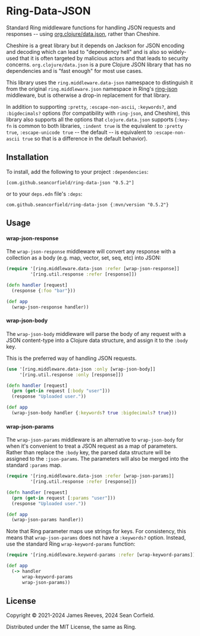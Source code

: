 # Ring-Data-JSON

Standard Ring middleware functions for handling JSON requests and
responses -- using
[org.clojure/data.json](https://github.com/clojure/data.json),
rather than Cheshire.

Cheshire is a great library but it depends on Jackson for JSON
encoding and decoding which can lead to "dependency hell" and is also
so widely-used that it is often targeted by malicious actors and that
leads to security concerns. `org.clojure/data.json` is a pure Clojure
JSON library that has no dependencies and is "fast enough" for most
use cases.

This library uses the `ring.middleware.data-json` namespace to
distinguish it from the original `ring.middleware.json` namespace
in Ring's [ring-json](https://github.com/ring-clojure/ring-json)
middleware, but is otherwise a drop-in replacement for that library.

In addition to supporting `:pretty`, `:escape-non-ascii`, `:keywords?`,
and `:bigdecimals?` options (for compatibility with `ring-json`, and
Cheshire), this library also supports all the options that
`clojure.data.json` supports (`:key-fn` is common to both libraries,
`:indent true` is the equivalent to `:pretty true`,
`:escape-unicode true` -- the default -- is equivalent to
`:escape-non-ascii true` so that is a difference in the default
behavior).

## Installation

To install, add the following to your project `:dependencies`:

    [com.github.seancorfield/ring-data-json "0.5.2"]

or to your `deps.edn` file's `:deps`:

    com.github.seancorfield/ring-data-json {:mvn/version "0.5.2"}

## Usage

#### wrap-json-response

The `wrap-json-response` middleware will convert any response with a
collection as a body (e.g. map, vector, set, seq, etc) into JSON:

```clojure
(require '[ring.middleware.data-json :refer [wrap-json-response]]
         '[ring.util.response :refer [response]])

(defn handler [request]
  (response {:foo "bar"}))

(def app
  (wrap-json-response handler))
```


#### wrap-json-body

The `wrap-json-body` middleware will parse the body of any request
with a JSON content-type into a Clojure data structure, and assign it
to the `:body` key.

This is the preferred way of handling JSON requests.

```clojure
(use '[ring.middleware.data-json :only [wrap-json-body]]
     '[ring.util.response :only [response]])

(defn handler [request]
  (prn (get-in request [:body "user"]))
  (response "Uploaded user."))

(def app
  (wrap-json-body handler {:keywords? true :bigdecimals? true}))
```


#### wrap-json-params

The `wrap-json-params` middleware is an alternative to
`wrap-json-body` for when it's convenient to treat a JSON request as a
map of parameters. Rather than replace the `:body` key, the parsed
data structure will be assigned to the `:json-params`. The parameters
will also be merged into the standard `:params` map.

```clojure
(require '[ring.middleware.data-json :refer [wrap-json-params]]
         '[ring.util.response :refer [response]])

(defn handler [request]
  (prn (get-in request [:params "user"]))
  (response "Uploaded user."))

(def app
  (wrap-json-params handler))
```

Note that Ring parameter maps use strings for keys. For consistency,
this means that `wrap-json-params` does not have a `:keywords?`
option. Instead, use the standard Ring `wrap-keyword-params` function:

```clojure
(require '[ring.middleware.keyword-params :refer [wrap-keyword-params]])

(def app
  (-> handler
      wrap-keyword-params
      wrap-json-params))
```


## License

Copyright © 2021-2024 James Reeves, 2024 Sean Corfield.

Distributed under the MIT License, the same as Ring.
